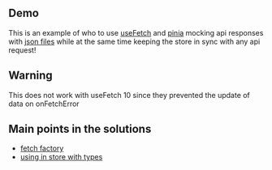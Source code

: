 ## Demo

This is an example of who to use [useFetch](https://vueuse.org/core/useFetch/) and [pinia](https://pinia.vuejs.org/introduction.html) 
mocking api responses with [json files](./src/stores/mock.json) while at the same time keeping the store in sync with any api request!

## Warning

This does not work with useFetch 10 since they prevented the update of data on onFetchError

## Main points in the solutions

- [fetch factory](./src/api/useFetch.ts)
- [using in store with types](./src/stores/counter.ts)